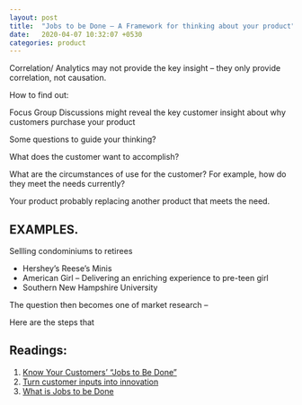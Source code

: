 ```yaml
---
layout: post
title:  "Jobs to be Done – A Framework for thinking about your product"
date:   2020-04-07 10:32:07 +0530
categories: product
---
```


Correlation/ Analytics may not provide the key insight – they only provide correlation, not causation.  

How to find out:  

Focus Group Discussions might reveal the key customer insight about why customers purchase your product  

Some questions to guide your thinking?  

What does the customer want to accomplish?  

What are the circumstances of use for the customer? For example, how do they meet the needs currently?  

Your product probably replacing another product that meets the need.  

## EXAMPLES. 

Sellling condominiums to retirees  
- Hershey’s Reese’s Minis  
- American Girl – Delivering an enriching experience to pre-teen girl  
- Southern New Hampshire University  

The question then becomes one of market research –  

Here are the steps that  
## Readings:  

1. [Know Your Customers’ “Jobs to Be Done”](https://hbr.org/2016/09/know-your-customers-jobs-to-be-done)
2. [Turn customer inputs into innovation](https://hbr.org/2002/01/turn-customer-input-into-innovation)
3. [What is Jobs to be Done](https://jtbd.info/2-what-is-jobs-to-be-done-jtbd-796b82081cca)
